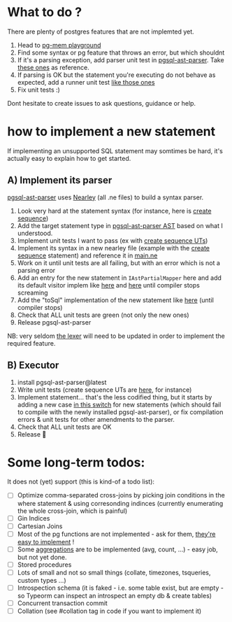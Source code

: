 # What to do ?

There are plenty of postgres features that are not implemted yet.

1. Head to [pg-mem playground](https://oguimbal.github.io/pg-mem-playground/)
2. Find some syntax or pg feature that throws an error, but which shouldnt
3. If it's a parsing exception, add parser unit test in [pgsql-ast-parser](https://github.com/oguimbal/pgsql-ast-parser). Take [these ones](https://github.com/oguimbal/pgsql-ast-parser/blob/master/src/syntax/delete.spec.ts) as reference.
4. If parsing is OK but the statement you're executing do not behave as expected, add a runner unit test [like those ones](/src/tests/delete.queries.spec.ts)
5. Fix unit tests :)

Dont hesitate to create issues to ask questions, guidance or help.

# how to implement a new statement

If implementing an unsupported SQL statement may somtimes be hard, it's actually easy to explain how to get started.

## A) Implement its parser

[pgsql-ast-parser](https://github.com/oguimbal/pgsql-ast-parser) uses [Nearley](https://nearley.js.org/) (all .ne files) to build a syntax parser.

1. Look very hard at the statement syntax (for instance, here is [create sequence](https://www.postgresql.org/docs/current/sql-createsequence.html))
2. Add the target statement type in [pgsql-ast-parser AST](https://github.com/oguimbal/pgsql-ast-parser/blob/7358e4a1fe0b3fe79ae047a936673745cc17b5f5/src/syntax/ast.ts#L6) based on what I understood.
3. Implement unit tests I want to pass (ex with [create sequence UTs](https://github.com/oguimbal/pgsql-ast-parser/blob/master/src/syntax/sequence.spec.ts))
4. Implement its syntax in a new nearley file (example with the [create sequence](https://github.com/oguimbal/pgsql-ast-parser/blob/master/src/syntax/sequence.ne) statement) and reference it in [main.ne](https://github.com/oguimbal/pgsql-ast-parser/blob/7358e4a1fe0b3fe79ae047a936673745cc17b5f5/src/syntax/main.ne#L56)
5. Work on it until unit tests are all failing, but with an error which is not a parsing error
6. Add an entry for the new statement in `IAstPartialMapper` here and add its default visitor implem like [here](https://github.com/oguimbal/pgsql-ast-parser/blob/7358e4a1fe0b3fe79ae047a936673745cc17b5f5/src/ast-mapper.ts#L308-L313) and [here](https://github.com/oguimbal/pgsql-ast-parser/blob/7358e4a1fe0b3fe79ae047a936673745cc17b5f5/src/ast-mapper.ts#L223-L224) until compiler stops screaming
7. Add the "toSql" implementation of the new statement like [here](https://github.com/oguimbal/pgsql-ast-parser/blob/7358e4a1fe0b3fe79ae047a936673745cc17b5f5/src/to-sql.ts#L432-L443) (until compiler stops)
8. Check that ALL unit tests are green (not only the new ones)
9. Release pgsql-ast-parser

NB: very seldom [the lexer](https://github.com/oguimbal/pgsql-ast-parser/blob/master/src/lexer.ts) will need to be updated in order to implement the required feature.

## B) Executor

1. install pgsql-ast-parser@latest
2. Write unit tests (create sequence UTs are [here](https://github.com/oguimbal/pg-mem/blob/master/src/tests/sequence.spec.ts), for instance)
3. Implement statement... that's the less codified thing, but it starts by adding a new case [in this switch](https://github.com/oguimbal/pg-mem/blob/4b8a36d53e481916ba4291e045ac6edae8682b31/src/schema.ts#L124-L219) for new statements (which should fail to compile with the newly installed pgsql-ast-parser), or fix compilation errors & unit tests for other amendments to the parser.
4. Check that ALL unit tests are OK
5. Release 🎉

# Some long-term todos:

It does not (yet) support (this is kind-of a todo list):

- [ ] Optimize comma-separated cross-joins by picking join conditions in the where statement & using corresonding indinces (currently enumerating the whole cross-join, which is painful)
- [ ] Gin Indices
- [ ] Cartesian Joins
- [ ] Most of the pg functions are not implemented - ask for them, [they're easy to implement](src/functions) !
- [ ] Some [aggregations](src/transforms/aggregation.ts) are to be implemented (avg, count, ...) - easy job, but not yet done.
- [ ] Stored procedures
- [ ] Lots of small and not so small things (collate, timezones, tsqueries, custom types ...)
- [ ] Introspection schema (it is faked - i.e. some table exist, but are empty - so Typeorm can inspect an introspect an empty db & create tables)
- [ ] Concurrent transaction commit
- [ ] Collation (see #collation tag in code if you want to implement it)
